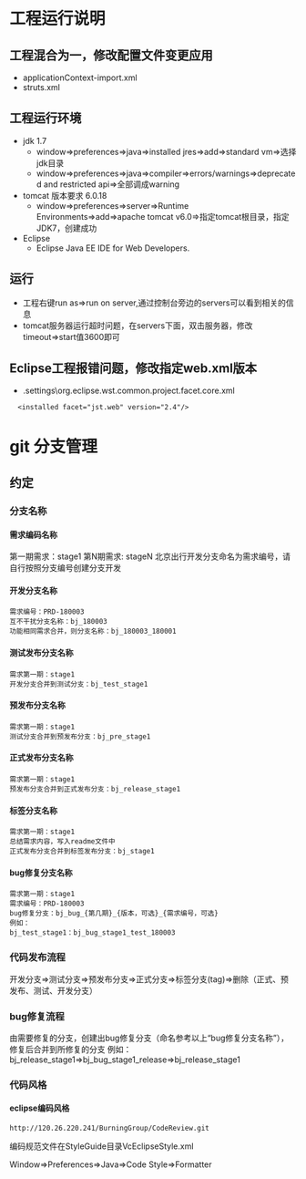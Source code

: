 # 工程运行说明

## 工程混合为一，修改配置文件变更应用
- applicationContext-import.xml
- struts.xml

## 工程运行环境

- jdk 1.7
    - window=>preferences=>java=>installed jres=>add=>standard vm=>选择jdk目录
    - window=>preferences=>java=>compiler=>errors/warnings=>deprecated and restricted api=>全部调成warning
- tomcat 版本要求 6.0.18
    - window=>preferences=>server=>Runtime Environments=>add=>apache tomcat v6.0=>指定tomcat根目录，指定JDK7，创建成功 
- Eclipse
	- Eclipse Java EE IDE for Web Developers.

## 运行
- 工程右键run as=>run on server,通过控制台旁边的servers可以看到相关的信息
- tomcat服务器运行超时问题，在servers下面，双击服务器，修改timeout=>start值3600即可

## Eclipse工程报错问题，修改指定web.xml版本
- \.settings\org.eclipse.wst.common.project.facet.core.xml

```
  <installed facet="jst.web" version="2.4"/>
```

# git 分支管理

## 约定

### 分支名称

#### 需求编码名称
第一期需求：stage1
第N期需求: stageN
北京出行开发分支命名为需求编号，请自行按照分支编号创建分支开发
#### 开发分支名称
```
需求编号：PRD-180003
互不干扰分支名称：bj_180003
功能相同需求合并，则分支名称：bj_180003_180001
```
#### 测试发布分支名称
```
需求第一期：stage1
开发分支合并到测试分支：bj_test_stage1
```
#### 预发布分支名称
```
需求第一期：stage1
测试分支合并到预发布分支：bj_pre_stage1
```
#### 正式发布分支名称
```
需求第一期：stage1
预发布分支合并到正式发布分支：bj_release_stage1
```
#### 标签分支名称
```
需求第一期：stage1
总结需求内容，写入readme文件中
正式发布分支合并到标签发布分支：bj_stage1
```
#### bug修复分支名称
```
需求第一期：stage1
需求编号：PRD-180003
bug修复分支：bj_bug_{第几期}_{版本，可选}_{需求编号，可选}
例如：
bj_test_stage1：bj_bug_stage1_test_180003

```

### 代码发布流程

开发分支=>测试分支=>预发布分支=>正式分支=>标签分支(tag)=>删除（正式、预发布、测试、开发分支）

### bug修复流程

由需要修复的分支，创建出bug修复分支（命名参考以上“bug修复分支名称”），修复后合并到所修复的分支
例如：
bj_release_stage1=>bj_bug_stage1_release=>bj_release_stage1

### 代码风格

#### eclipse编码风格
```
http://120.26.220.241/BurningGroup/CodeReview.git
```
编码规范文件在StyleGuide目录VcEclipseStyle.xml

Window=>Preferences=>Java=>Code Style=>Formatter

